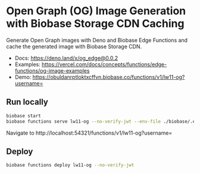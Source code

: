 # Open Graph (OG) Image Generation with Biobase Storage CDN Caching

Generate Open Graph images with Deno and Biobase Edge Functions and cache the generated image with Biobase Storage CDN.

- Docs: https://deno.land/x/og_edge@0.0.2
- Examples: https://vercel.com/docs/concepts/functions/edge-functions/og-image-examples
- Demo: https://obuldanrptloktxcffvn.biobase.co/functions/v1/lw11-og?username=<username>

## Run locally

```bash
biobase start
biobase functions serve lw11-og --no-verify-jwt --env-file ./biobase/.env.local
```

Navigate to http://localhost:54321/functions/v1/lw11-og?username=<username>

## Deploy

```bash
biobase functions deploy lw11-og --no-verify-jwt
```
